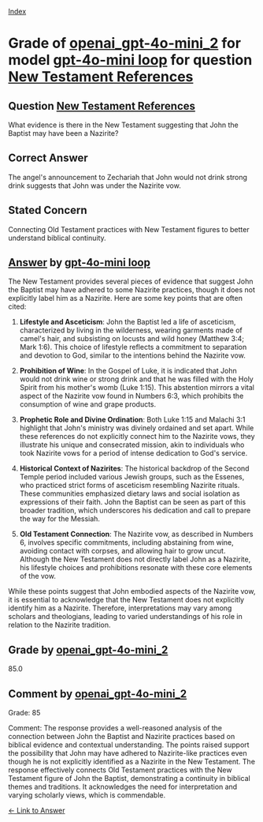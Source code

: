 
[Index](../../../../index.md)
# Grade of [openai_gpt-4o-mini_2](../../../grading_models/openai_gpt-4o-mini_2.md) for model [gpt-4o-mini loop](../../../answering_models/gpt-4o-mini_loop.md) for question [New Testament References](../../../questions/New_Testament_References.md)

## Question [New Testament References](../../../questions/New_Testament_References.md)
What evidence is there in the New Testament suggesting that John the Baptist may have been a Nazirite?

## Correct Answer
The angel's announcement to Zechariah that John would not drink strong drink suggests that John was under the Nazirite vow.

## Stated Concern
Connecting Old Testament practices with New Testament figures to better understand biblical continuity.

## [Answer](../New_Testament_References.md) by [gpt-4o-mini loop](../../../answering_models/gpt-4o-mini_loop.md)
The New Testament provides several pieces of evidence that suggest John the Baptist may have adhered to some Nazirite practices, though it does not explicitly label him as a Nazirite. Here are some key points that are often cited:

1. **Lifestyle and Asceticism**: John the Baptist led a life of asceticism, characterized by living in the wilderness, wearing garments made of camel's hair, and subsisting on locusts and wild honey (Matthew 3:4; Mark 1:6). This choice of lifestyle reflects a commitment to separation and devotion to God, similar to the intentions behind the Nazirite vow.

2. **Prohibition of Wine**: In the Gospel of Luke, it is indicated that John would not drink wine or strong drink and that he was filled with the Holy Spirit from his mother's womb (Luke 1:15). This abstention mirrors a vital aspect of the Nazirite vow found in Numbers 6:3, which prohibits the consumption of wine and grape products.

3. **Prophetic Role and Divine Ordination**: Both Luke 1:15 and Malachi 3:1 highlight that John's ministry was divinely ordained and set apart. While these references do not explicitly connect him to the Nazirite vows, they illustrate his unique and consecrated mission, akin to individuals who took Nazirite vows for a period of intense dedication to God's service.

4. **Historical Context of Nazirites**: The historical backdrop of the Second Temple period included various Jewish groups, such as the Essenes, who practiced strict forms of asceticism resembling Nazirite rituals. These communities emphasized dietary laws and social isolation as expressions of their faith. John the Baptist can be seen as part of this broader tradition, which underscores his dedication and call to prepare the way for the Messiah.

5. **Old Testament Connection**: The Nazirite vow, as described in Numbers 6, involves specific commitments, including abstaining from wine, avoiding contact with corpses, and allowing hair to grow uncut. Although the New Testament does not directly label John as a Nazirite, his lifestyle choices and prohibitions resonate with these core elements of the vow.

While these points suggest that John embodied aspects of the Nazirite vow, it is essential to acknowledge that the New Testament does not explicitly identify him as a Nazirite. Therefore, interpretations may vary among scholars and theologians, leading to varied understandings of his role in relation to the Nazirite tradition.

## Grade by [openai_gpt-4o-mini_2](../../../grading_models/openai_gpt-4o-mini_2.md)
85.0

## Comment by [openai_gpt-4o-mini_2](../../../grading_models/openai_gpt-4o-mini_2.md)
Grade: 85

Comment: The response provides a well-reasoned analysis of the connection between John the Baptist and Nazirite practices based on biblical evidence and contextual understanding. The points raised support the possibility that John may have adhered to Nazirite-like practices even though he is not explicitly identified as a Nazirite in the New Testament. The response effectively connects Old Testament practices with the New Testament figure of John the Baptist, demonstrating a continuity in biblical themes and traditions. It acknowledges the need for interpretation and varying scholarly views, which is commendable.

[&lt;- Link to Answer](../New_Testament_References.md)
